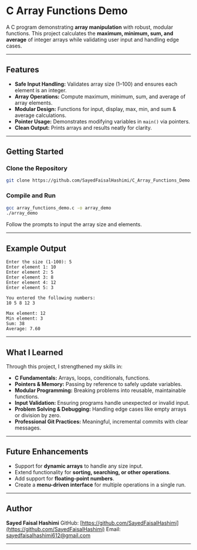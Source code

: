 # C Array Functions Demo

A C program demonstrating **array manipulation** with robust, modular functions. This project calculates the **maximum, minimum, sum, and average** of integer arrays while validating user input and handling edge cases.

---

## Features

- **Safe Input Handling:** Validates array size (1–100) and ensures each element is an integer.
- **Array Operations:** Compute maximum, minimum, sum, and average of array elements.
- **Modular Design:** Functions for input, display, max, min, and sum & average calculations.
- **Pointer Usage:** Demonstrates modifying variables in `main()` via pointers.
- **Clean Output:** Prints arrays and results neatly for clarity.

---

## Getting Started

### Clone the Repository

```bash
git clone https://github.com/SayedFaisalHashimi/C_Array_Functions_Demo.git
````

### Compile and Run

```bash
gcc array_functions_demo.c -o array_demo
./array_demo
```

Follow the prompts to input the array size and elements.

---

## Example Output

```
Enter the size (1-100): 5
Enter element 1: 10
Enter element 2: 5
Enter element 3: 8
Enter element 4: 12
Enter element 5: 3

You entered the following numbers:
10 5 8 12 3

Max element: 12
Min element: 3
Sum: 38
Average: 7.60
```

---

## What I Learned

Through this project, I strengthened my skills in:

* **C Fundamentals:** Arrays, loops, conditionals, functions.
* **Pointers & Memory:** Passing by reference to safely update variables.
* **Modular Programming:** Breaking problems into reusable, maintainable functions.
* **Input Validation:** Ensuring programs handle unexpected or invalid input.
* **Problem Solving & Debugging:** Handling edge cases like empty arrays or division by zero.
* **Professional Git Practices:** Meaningful, incremental commits with clear messages.

---

## Future Enhancements

* Support for **dynamic arrays** to handle any size input.
* Extend functionality for **sorting, searching, or other operations**.
* Add support for **floating-point numbers**.
* Create a **menu-driven interface** for multiple operations in a single run.

---

## Author

**Sayed Faisal Hashimi**
GitHub: [https://github.com/SayedFaisalHashimi](https://github.com/SayedFaisalHashimi)
Email:  sayedfaisalhashimi612@gmail.com

---


